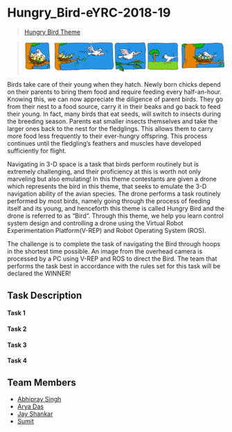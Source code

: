 # Hungry_Bird-eYRC-2018-19

> [Hungry Bird Theme](https://youtu.be/SO-nB95pBSc)

> ![ ](./Hungry_Bird_Theme.png)

Birds take care of their young when they hatch. Newly born chicks depend on their parents to bring them food and require feeding every half-an-hour. Knowing this, we can now appreciate the diligence of parent birds. They go from their nest to a food source, carry it in their beaks and go back to feed their young. In fact, many birds that eat seeds, will switch to insects during the breeding season. Parents eat smaller insects themselves and take the larger ones back to the nest for the fledglings. This allows them to carry more food less frequently to their ever-hungry offspring. This process continues until the fledgling’s feathers and muscles have developed sufficiently for flight.

Navigating in 3-D space is a task that birds perform routinely but is extremely challenging, and their proficiency at this is worth not only marveling but also emulating! 
In this theme contestants are given a drone which represents the bird in this theme, that seeks to emulate the 3-D navigation ability of the avian species. The drone performs a task routinely performed by most birds, namely going through the process of feeding itself and its young, and henceforth this theme is called Hungry Bird and the drone is referred to as “Bird”. Through this theme, we help you learn control system design and controlling a drone using the Virtual Robot Experimentation Platform(V-REP) and Robot Operating System (ROS).

The challenge is to complete the task of navigating the Bird through hoops in the shortest time possible. An image from the overhead camera is processed by a PC using V-REP and ROS to direct the Bird. The team that performs the task best in accordance with the rules set for this task will be declared the WINNER!


## Task Description
#### Task 1
#### Task 2
#### Task 3
#### Task 4




## Team Members
- [Abhipray Singh]()
- [Arya Das](https://github.com/aryadas98)
- [Jay Shankar](https://github.com/jayshanker2000)
- [Sumit]()

